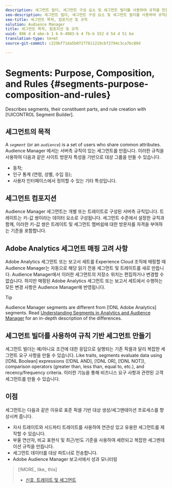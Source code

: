 ```yaml
---
description: 세그먼트 빌더, 세그먼트 구성 요소 및 세그먼트 빌더를 사용하여 규칙을 만듭니다.
seo-description: 세그먼트 빌더, 세그먼트 구성 요소 및 세그먼트 빌더를 사용하여 규칙을 만듭니다.
seo-title: 세그먼트 목적, 컴포지션 및 규칙
solution: Audience Manager
title: 세그먼트 목적, 컴포지션 및 규칙
uuid: 886 d 4 abe-b 1 b 6-4983-b 4 fb-b 552 d 54 d 51 ba
translation-type: tm+mt
source-git-commit: c229bf71da5b07277811219cbf2794c3ca7bc89d

---
```



# Segments: Purpose, Composition, and Rules {#segments-purpose-composition-and-rules}

Describes segments, their constituent parts, and rule creation with [!UICONTROL Segment Builder].

## 세그먼트의 목적

A *`segment`* (or an *`audience`*) is a set of users who share common attributes. Audience Manager 에서는 서버측 규칙이 있는 세그먼트를 만듭니다. 이러한 규칙을 사용하여 다음과 같은 사이트 방문자 특성을 기반으로 대상 그룹을 만들 수 있습니다.

* 동작;
* 인구 통계 (연령, 성별, 수입 등);
* 사용자 인터페이스에서 정의할 수 있는 기타 특성입니다.

## 세그먼트 컴포지션

Audience Manager 세그먼트는 개별 또는 트레이트로 구성된 서버측 규칙입니다. 트레이트는 키-값 쌍이라는 데이터 요소로 구성됩니다. 세그먼트 수준에서 설정한 규칙과 함께, 이러한 키-값 쌍은 트레이트 및 세그먼트 멤버쉽에 대한 방문자를 자격을 부여하는 기준을 포함합니다.

## Adobe Analytics 세그먼트 매핑 고려 사항

Adobe Analytics 세그먼트 또는 보고서 세트를 Experience Cloud 조직에 매핑할 때 Audience Manager는 자동으로 해당 읽기 전용 세그먼트 및 트레이트를 새로 만듭니다. Audience Manager에서 이러한 세그먼트의 저장소 위치는 편집하거나 변경할 수 없습니다. 하지만 매핑된 Adobe Analytics 세그먼트 또는 보고서 세트에서 수행하는 모든 변경 사항은 Audience Manager에 반영됩니다.

>[!TIP]
>
>Audience Manager segments are different from [!DNL Adobe Analytics] segments. Read [Understanding Segments in Analytics and Audience Manager](https://marketing.adobe.com/resources/help/en_US/analytics/audiences/aam-analytics-segments.html) for an in-depth description of the differences.

## 세그먼트 빌더를 사용하여 규칙 기반 세그먼트 만들기

세그먼트 빌더는 예/아니요 조건에 대한 응답으로 실행되는 기존 픽셀과 달리 복잡한 세그먼트 요구 사항을 만들 수 있습니다. Like traits, segments evaluate data using [!DNL Boolean] expressions ([!DNL AND], [!DNL OR], [!DNL NOT]), comparison operators (greater than, less than, equal to, etc.), and recency/frequency criteria. 이러한 기능을 통해 비즈니스 요구 사항과 관련된 고객 세그먼트를 만들 수 있습니다.

## 이점

세그먼트는 다음과 같은 이유로 표준 픽셀 기반 대상 생성/세그멘테이션 프로세스를 향상시켜 줍니다.

* 자사 트레이트와 서드파티 트레이트를 사용하여 연관성 있고 유용한 세그먼트를 제작할 수 있습니다.
* 부울 연산자, 비교 표현식 및 최근/빈도 기준을 사용하여 세련되고 복잡한 세그멘테이션 규칙을 만듭니다.
* 세그먼트 데이터를 대상 파트너로 전송합니다.
* Adobe Audience Manager 보고서에서 성과 모니터링

>[!MORE_ like_ this]
>
>* [신호, 트레이트 및 세그먼트](../../reference/signal-trait-segment.md)

